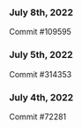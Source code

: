 ### July 8th, 2022

Commit #109595

### July 5th, 2022

Commit #314353


### July 4th, 2022

Commit #72281
